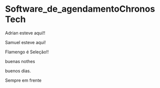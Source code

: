 # Software_de_agendamentoChronosTech

Adrian esteve aqui!!

Samuel esteve aqui!

Flamengo é Seleção!!

buenas nothes

buenos dias.

Sempre em frente
